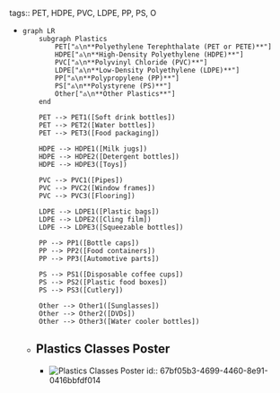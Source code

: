tags:: PET, HDPE, PVC, LDPE, PP, PS, O

- ```mermaid
  graph LR
      subgraph Plastics
          PET["♳\n**Polyethylene Terephthalate (PET or PETE)**"]
          HDPE["♴\n**High-Density Polyethylene (HDPE)**"]
          PVC["♵\n**Polyvinyl Chloride (PVC)**"]
          LDPE["♶\n**Low-Density Polyethylene (LDPE)**"]
          PP["♷\n**Polypropylene (PP)**"]
          PS["♸\n**Polystyrene (PS)**"]
          Other["♹\n**Other Plastics**"]
      end
  
      PET --> PET1([Soft drink bottles])
      PET --> PET2([Water bottles])
      PET --> PET3([Food packaging])
  
      HDPE --> HDPE1([Milk jugs])
      HDPE --> HDPE2([Detergent bottles])
      HDPE --> HDPE3([Toys])
  
      PVC --> PVC1([Pipes])
      PVC --> PVC2([Window frames])
      PVC --> PVC3([Flooring])
  
      LDPE --> LDPE1([Plastic bags])
      LDPE --> LDPE2([Cling film])
      LDPE --> LDPE3([Squeezable bottles])
  
      PP --> PP1([Bottle caps])
      PP --> PP2([Food containers])
      PP --> PP3([Automotive parts])
  
      PS --> PS1([Disposable coffee cups])
      PS --> PS2([Plastic food boxes])
      PS --> PS3([Cutlery])
  
      Other --> Other1([Sunglasses])
      Other --> Other2([DVDs])
      Other --> Other3([Water cooler bottles])
  ```
	- ## Plastics Classes Poster
		- ![Plastics Classes Poster](../assets/image_1740572091759_0.png)
		  id:: 67bf05b3-4699-4460-8e91-0416bbfdf014